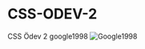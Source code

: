# CSS-ODEV-2
CSS Ödev 2 google1998
![Google1998](https://user-images.githubusercontent.com/106728477/196441828-eb6f6291-0ca2-4366-9126-29c19b286e3e.PNG)
